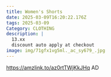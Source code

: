```yaml
---
title: Women's Shorts
date: 2025-03-09T16:20:22.176Z
tags: 2025-03-09
Category: CLOTHING
description: |
  13.xx
  discount auto apply at checkout 
image: img/71gfx1vg5ml._ac_sy679_.jpg
---
```

https://amzlink.to/az0rtTWjKkJHq
AD